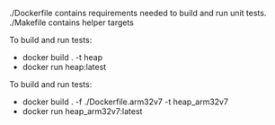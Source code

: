 ./Dockerfile contains requirements needed to build and run unit tests.
./Makefile contains helper targets

To build and run tests:
 - docker build . -t heap
 - docker run heap:latest


To build and run tests:
 - docker build . -f ./Dockerfile.arm32v7 -t heap_arm32v7
 - docker run heap_arm32v7:latest